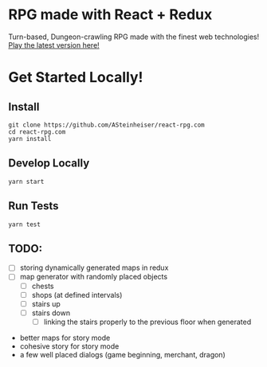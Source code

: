 # RPG made with React + Redux
Turn-based, Dungeon-crawling RPG made with the finest web technologies! [Play the latest version here!](http://react-rpg.com)

# Get Started Locally!
## Install
```
git clone https://github.com/ASteinheiser/react-rpg.com
cd react-rpg.com
yarn install
```
## Develop Locally
```
yarn start
```
## Run Tests
```
yarn test
```

## TODO:
- [ ] storing dynamically generated maps in redux
- [ ] map generator with randomly placed objects
  - [ ] chests
  - [ ] shops (at defined intervals)
  - [ ] stairs up
  - [ ] stairs down
    - [ ] linking the stairs properly to the previous floor when generated
- better maps for story mode
- cohesive story for story mode
- a few well placed dialogs (game beginning, merchant, dragon)
